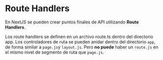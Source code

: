 # Route Handlers

En NextJS se pueden crear puntos finales de API utilizando **Route Handlers**.

Los route handlers se definen en un archivo route.ts dentro del directorio app. Los controladores de ruta se pueden anidar dentro del directorio `app`, de forma similar a `page.js`y `layout.js`. Pero **no puede** haber un `route.js`  en el mismo nivel de segmento de ruta que `page.js`.
